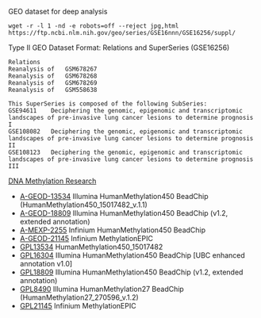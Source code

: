 
GEO dataset for deep analysis
```
wget -r -l 1 -nd -e robots=off --reject jpg,html https://ftp.ncbi.nlm.nih.gov/geo/series/GSE16nnn/GSE16256/suppl/
```
Type II GEO Dataset Format: Relations and SuperSeries (GSE16256)
```
Relations
Reanalysis of	GSM678267
Reanalysis of	GSM678268
Reanalysis of	GSM678269
Reanalysis of	GSM558638

This SuperSeries is composed of the following SubSeries:
GSE94611	Deciphering the genomic, epigenomic and transcriptomic landscapes of pre-invasive lung cancer lesions to determine prognosis I
GSE108082	Deciphering the genomic, epigenomic and transcriptomic landscapes of pre-invasive lung cancer lesions to determine prognosis II
GSE108123	Deciphering the genomic, epigenomic and transcriptomic landscapes of pre-invasive lung cancer lesions to determine prognosis III
```
[DNA Methylation Research](https://www.ncbi.nlm.nih.gov/geo/browse/?view=series&platform=13534&display=20&zsort=date)

* [A-GEOD-13534](https://www.ebi.ac.uk/arrayexpress/experiments/browse.html?array=A-GEOD-13534)	Illumina HumanMethylation450 BeadChip (HumanMethylation450_15017482_v.1.1)
* [A-GEOD-18809](https://www.ebi.ac.uk/arrayexpress/experiments/browse.html?array=A-GEOD-18809)	Illumina HumanMethylation450 BeadChip (v1.2, extended annotation)
* [A-MEXP-2255](https://www.ebi.ac.uk/arrayexpress/experiments/browse.html?array=A-MEXP-2255)	  Infinium HumanMethylation450 BeadChip
* [A-GEOD-21145](https://www.ebi.ac.uk/arrayexpress/experiments/browse.html?array=A-GEOD-21145)	Infinium MethylationEPIC 
* [GPL13534](https://www.ebi.ac.uk/arrayexpress/experiments/browse.html?array=GPL13534)      HumanMethylation450_15017482
* [GPL16304](https://www.ebi.ac.uk/arrayexpress/experiments/browse.html?array=GPL16304)      Illumina HumanMethylation450 BeadChip [UBC enhanced annotation v1.0]
* [GPL18809](https://www.ebi.ac.uk/arrayexpress/experiments/browse.html?array=GPL18809)      Illumina HumanMethylation450 BeadChip (v1.2, extended annotation)
* [GPL8490](https://www.ebi.ac.uk/arrayexpress/experiments/browse.html?array=GPL8490)	      Illumina HumanMethylation27 BeadChip (HumanMethylation27_270596_v.1.2)
* [GPL21145](https://www.ebi.ac.uk/arrayexpress/experiments/browse.html?array=GPL21145)      Infinium MethylationEPIC


